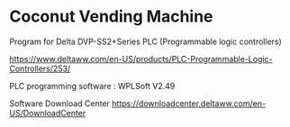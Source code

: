 # Coconut Vending Machine

Program for Delta DVP-SS2+Series PLC (Programmable logic controllers)

https://www.deltaww.com/en-US/products/PLC-Programmable-Logic-Controllers/253/

PLC programming software : WPLSoft V2.49

Software Download Center
https://downloadcenter.deltaww.com/en-US/DownloadCenter
